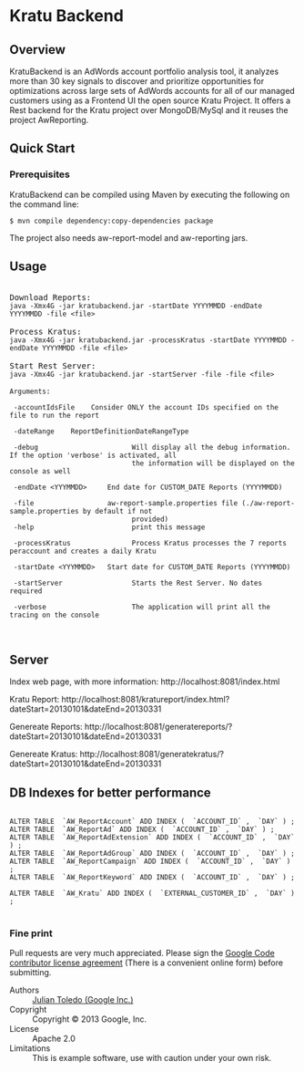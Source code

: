# Kratu Backend

## Overview

KratuBackend is an AdWords account portfolio analysis tool, it analyzes more than 30 key signals to discover and prioritize opportunities for optimizations across large sets of AdWords accounts for all of our managed customers using as a Frontend UI the open source Kratu Project. It offers a Rest backend for the Kratu project over MongoDB/MySql and it reuses the project AwReporting.


## Quick Start 

### Prerequisites

KratuBackend can be compiled using Maven by executing the following on the command line: 

<code>$ mvn compile dependency:copy-dependencies package</code>

The project also needs aw-report-model and aw-reporting jars.


## Usage

<pre>

Download Reports:
<code>java -Xmx4G -jar kratubackend.jar -startDate YYYYMMDD -endDate YYYYMMDD -file &lt;file&gt;</code>
 
Process Kratus:
<code>java -Xmx4G -jar kratubackend.jar -processKratus -startDate YYYYMMDD -endDate YYYYMMDD -file &lt;file&gt;</code>

Start Rest Server:
<code>java -Xmx4G -jar kratubackend.jar -startServer -file -file &lt;file&gt;</code>

<code>Arguments:

 -accountIdsFile <accountIdsFile>   Consider ONLY the account IDs specified on the file to run the report
 
 -dateRange <DateRangeType>   ReportDefinitionDateRangeType
 
 -debug                       Will display all the debug information. If the option 'verbose' is activated, all
                              the information will be displayed on the console as well
 
 -endDate &lt;YYYMMDD&gt;     End date for CUSTOM_DATE Reports (YYYYMMDD)
 
 -file <file>                 aw-report-sample.properties file (./aw-report-sample.properties by default if not
                              provided)
 -help                        print this message
 
 -processKratus               Process Kratus processes the 7 reports peraccount and creates a daily Kratu
 
 -startDate &lt;YYYMMDD&gt;   Start date for CUSTOM_DATE Reports (YYYYMMDD)
 
 -startServer                 Starts the Rest Server. No dates required
 
 -verbose                     The application will print all the tracing on the console

</code>
</pre>

## Server

Index web page, with more information:
  http://localhost:8081/index.html

Kratu Report:
  http://localhost:8081/kratureport/index.html?dateStart=20130101&dateEnd=20130331

Genereate Reports:
  http://localhost:8081/generatereports/?dateStart=20130101&dateEnd=20130331

Genereate Kratus:
  http://localhost:8081/generatekratus/?dateStart=20130101&dateEnd=20130331

## DB Indexes for better performance

<pre>
<code>
ALTER TABLE  `AW_ReportAccount` ADD INDEX (  `ACCOUNT_ID` ,  `DAY` ) ;
ALTER TABLE  `AW_ReportAd` ADD INDEX (  `ACCOUNT_ID` ,  `DAY` ) ;
ALTER TABLE  `AW_ReportAdExtension` ADD INDEX (  `ACCOUNT_ID` ,  `DAY` ) ;
ALTER TABLE  `AW_ReportAdGroup` ADD INDEX (  `ACCOUNT_ID` ,  `DAY` ) ;
ALTER TABLE  `AW_ReportCampaign` ADD INDEX (  `ACCOUNT_ID` ,  `DAY` ) ;
ALTER TABLE  `AW_ReportKeyword` ADD INDEX (  `ACCOUNT_ID` ,  `DAY` ) ;

ALTER TABLE  `AW_Kratu` ADD INDEX (  `EXTERNAL_CUSTOMER_ID` ,  `DAY` ) ;
</code>
</pre>

### Fine print
Pull requests are very much appreciated. Please sign the [Google Code contributor license agreement](http://code.google.com/legal/individual-cla-v1.0.html) (There is a convenient online form) before submitting.

<dl>
  <dt>Authors</dt><dd><a href="https://plus.google.com/+JulianCToledo/">Julian Toledo (Google Inc.)</a></dd>
  <dt>Copyright</dt><dd>Copyright © 2013 Google, Inc.</dd>
  <dt>License</dt><dd>Apache 2.0</dd>
  <dt>Limitations</dt><dd>This is example software, use with caution under your own risk.</dd>
</dl>
